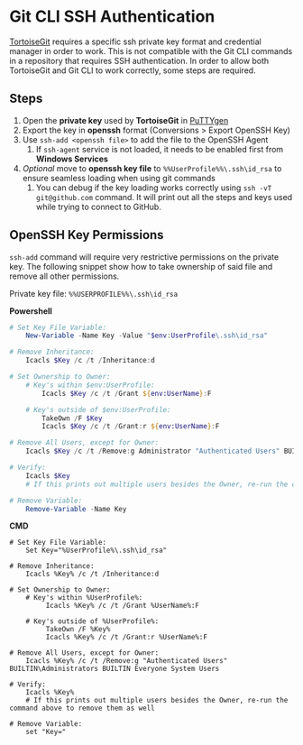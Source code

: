 # Git CLI SSH Authentication
[TortoiseGit](https://tortoisegit.org/) requires a specific ssh private key format and credential manager in order to work. This is not compatible with the Git CLI commands in a repository that requires SSH authentication. In order to allow both TortoiseGit and Git CLI to work correctly, some steps are required.

## Steps
1. Open the **private key** used by **TortoiseGit** in [PuTTYgen](https://www.puttygen.com/)
2. Export the key in **openssh** format (Conversions > Export OpenSSH Key)
3. Use `ssh-add <openssh file>` to add the file to the OpenSSH Agent
    1. If `ssh-agent` service is not loaded, it needs to be enabled first from **Windows Services**
4. *Optional* move to **openssh key file** to `%%UserProfile%%\.ssh\id_rsa` to ensure seamless loading when using git commands
    1. You can debug if the key loading works correctly using `ssh -vT git@github.com` command. It will print out all the steps and keys used while trying to connect to GitHub.


## OpenSSH Key Permissions
`ssh-add` command will require very restrictive permissions on the private key. The following snippet show how to take ownership of said file and remove all other permissions.

Private key file: `%%USERPROFILE%%\.ssh\id_rsa`

**Powershell**
```powershell
# Set Key File Variable:
    New-Variable -Name Key -Value "$env:UserProfile\.ssh\id_rsa"

# Remove Inheritance:
    Icacls $Key /c /t /Inheritance:d

# Set Ownership to Owner:
    # Key's within $env:UserProfile:
        Icacls $Key /c /t /Grant ${env:UserName}:F

    # Key's outside of $env:UserProfile:
        TakeOwn /F $Key
        Icacls $Key /c /t /Grant:r ${env:UserName}:F

# Remove All Users, except for Owner:
    Icacls $Key /c /t /Remove:g Administrator "Authenticated Users" BUILTIN\Administrators BUILTIN Everyone System Users

# Verify:
    Icacls $Key
    # If this prints out multiple users besides the Owner, re-run the command above to remove them as well

# Remove Variable:
    Remove-Variable -Name Key
```

**CMD**
```shell
# Set Key File Variable:
    Set Key="%UserProfile%\.ssh\id_rsa"

# Remove Inheritance:
    Icacls %Key% /c /t /Inheritance:d

# Set Ownership to Owner:
    # Key's within %UserProfile%:
         Icacls %Key% /c /t /Grant %UserName%:F

    # Key's outside of %UserProfile%:
         TakeOwn /F %Key%
         Icacls %Key% /c /t /Grant:r %UserName%:F

# Remove All Users, except for Owner:
    Icacls %Key% /c /t /Remove:g "Authenticated Users" BUILTIN\Administrators BUILTIN Everyone System Users

# Verify:
    Icacls %Key%
    # If this prints out multiple users besides the Owner, re-run the command above to remove them as well

# Remove Variable:
    set "Key="

```

